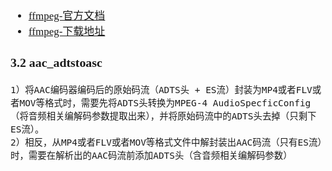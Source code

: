 <span  style="font-family: Simsun,serif; font-size: 17px; ">

- [ffmpeg-官方文档](https://www.ffmpeg.org/ffmpeg-formats.html#hls-1)
- [ffmpeg-下载地址](https://ffmpeg.org/download.html#build-windows)

### 3.2 aac_adtstoasc

~~~
1）将AAC编码器编码后的原始码流（ADTS头 + ES流）封装为MP4或者FLV或者MOV等格式时，需要先将ADTS头转换为MPEG-4 AudioSpecficConfig （将音频相关编解码参数提取出来），并将原始码流中的ADTS头去掉（只剩下ES流）。
2）相反，从MP4或者FLV或者MOV等格式文件中解封装出AAC码流（只有ES流）时，需要在解析出的AAC码流前添加ADTS头（含音频相关编解码参数）
~~~

</span>